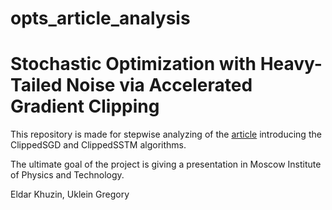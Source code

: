 # opts_article_analysis

# Stochastic Optimization with Heavy-Tailed Noise via Accelerated Gradient Clipping
This repository is made for stepwise analyzing of the [article]([https://proceedings.mlr.press/v162/mishchenko22b.html](https://arxiv.org/abs/2005.10785)) 
introducing the ClippedSGD and ClippedSSTM algorithms.

The ultimate goal of the project is giving a presentation in Moscow Institute of Physics and Technology.

Eldar Khuzin, Uklein Gregory

